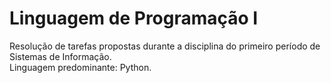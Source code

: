 # Linguagem de Programação I
Resolução de tarefas propostas durante a disciplina do primeiro período de Sistemas de Informação.<br>
Linguagem predominante: Python.
